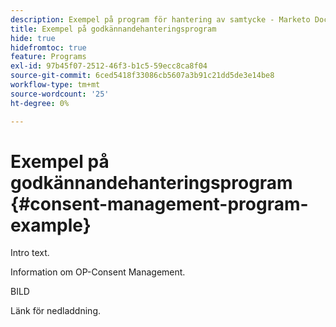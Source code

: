 ```yaml
---
description: Exempel på program för hantering av samtycke - Marketo Docs - produktdokumentation
title: Exempel på godkännandehanteringsprogram
hide: true
hidefromtoc: true
feature: Programs
exl-id: 97b45f07-2512-46f3-b1c5-59ecc8ca8f04
source-git-commit: 6ced5418f33086cb5607a3b91c21dd5de3e14be8
workflow-type: tm+mt
source-wordcount: '25'
ht-degree: 0%

---
```


# Exempel på godkännandehanteringsprogram {#consent-management-program-example}

Intro text.

Information om OP-Consent Management.

BILD

Länk för nedladdning.
